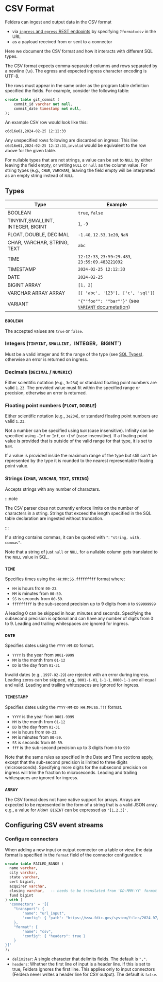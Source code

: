 # CSV Format

Feldera can ingest and output data in the CSV format
- via [`ingress` and `egress` REST endpoints](/tutorials/basics/part2) by specifying `?format=csv` in the URL
- as a payload received from or sent to a connector

Here we document the CSV format and how it interacts with different SQL types.

The CSV format expects comma-separated columns and rows
separated by a newline (`\n`). The egress and expected ingress character
encoding is UTF-8.

The rows must appear in the same order as the program table definition specified
the fields. For example, consider the following table:

```sql
create table git_commit (
    commit_id varchar not null,
    commit_date timestamp not null,
);
```

An example CSV row would look like this:

```csv
c6d16e61,2024-02-25 12:12:33
```

Any unspecified rows following are discarded on ingress: This line
`c6d16e61,2024-02-25 12:12:33,invalid` would be equivalent to the row above for
the given table.

For nullable types that are not strings, a value can be set to `NULL` by either
leaving the field empty, or writing `NULL` or `null` as the column value. For
string types (e.g., `CHAR`, `VARCHAR`), leaving the field empty will be
interpreted as an empty string instead of `NULL`.

## Types

| Type                                    | Example                                         |
|-----------------------------------------|-------------------------------------------------|
| BOOLEAN                                 | `true`, `false`                                 |
| TINYINT,SMALLINT, INTEGER, BIGINT       |  `1`, `-9`                                      |
| FLOAT, DOUBLE, DECIMAL                  | `-1.40`, `12.53`, `1e20`, `NaN`                 |
| CHAR, VARCHAR, STRING, TEXT             | `abc`                                           |
| TIME                                    | `12:12:33`, `23:59:29.483`, `23:59:09.483221092`|
| TIMESTAMP                               | `2024-02-25 12:12:33`                           |
| DATE                                    | `2024-02-25`                                    |
| BIGINT ARRAY                            | `[1, 2]`                                        |
| VARCHAR ARRAY ARRAY                     | `[[ 'abc', '123'], ['c', 'sql']]`               |
| VARIANT                                 | `"{""foo"": ""bar""}"` (see [`VARIANT` documetation](/sql/json))|

### `BOOLEAN`

The accepted values are `true` or `false`.

### Integers (`TINYINT`, `SMALLINT, `INTEGER`, `BIGINT`)

Must be a valid integer and fit the range of the type (see [SQL
Types](../sql/types.md)), otherwise an error is returned on ingress.

### Decimals (`DECIMAL` / `NUMERIC`)

Either scientific notation (e.g., `3e234`) or standard floating point numbers
are valid `1.23`. The provided value must fit within the specified range or
precision, otherwise an error is returned.

### Floating point numbers (`FLOAT`, `DOUBLE`)

Either scientific notation (e.g., `3e234`), or standard floating point numbers
are valid `1.23`.

Not a number can be specified using `NaN` (case insensitive). Infinity
can be specified using `-Inf` or `Inf`, or `+Inf` (case insensitive).
If a floating point value is provided that is outside of the valid range
for that type, it is set to `NaN`.

If a value is provided inside the maximum range of the type but still
can't be represented by the type it is rounded to the nearest representable
floating point value.

### Strings (`CHAR`, `VARCHAR`, `TEXT`, `STRING`)

Accepts strings with any number of characters.

:::note

The CSV parser does not currently enforce limits on the number
of characters in a string.  Strings that exceed the length
specified in the SQL table declaration are ingested
without truncation.

:::

If a string contains commas, it can be quoted with `"`: `"string, with, commas"`.

Note that a string of just `null` or `NULL` for a nullable column gets
translated to the `NULL` value in SQL.

### `TIME`

Specifies times using the `HH:MM:SS.fffffffff` format where:

- `HH` is hours from `00-23`.
- `MM` is minutes from `00-59`.
- `SS` is seconds from `00-59`.
- `fffffffff` is the sub-second precision up to 9 digits from `0` to `999999999`

A leading 0 can be skipped in hour, minutes and seconds. Specifying the
subsecond precision is optional and can have any number of digits from 0 to 9.
Leading and trailing whitespaces are ignored for ingress.

### `DATE`

Specifies dates using the `YYYY-MM-DD` format.

- `YYYY` is the year from `0001-9999`
- `MM` is the month from `01-12`
- `DD` is the day from `01-31`

Invalid dates (e.g., `1997-02-29`) are rejected with an error during ingress.
Leading zeros can be skipped, e.g., `0001-1-01`, `1-1-1`, `0000-1-1` are all
equal and valid. Leading and trailing whitespaces are ignored for ingress.

### `TIMESTAMP`

Specifies dates using the `YYYY-MM-DD HH:MM:SS.fff` format.

- `YYYY` is the year from `0001-9999`
- `MM` is the month from `01-12`
- `DD` is the day from `01-31`
- `HH` is hours from `00-23`.
- `MM` is minutes from `00-59`.
- `SS` is seconds from `00-59`.
- `fff` is the sub-second precision up to 3 digits from `0` to `999`

Note that the same rules as specified in the Date and Time sections apply,
except that the sub-second precision is limited to three digits (microseconds).
Specifying more digits for the subsecond precision on ingress will trim the
fraction to microseconds. Leading and trailing whitespaces are ignored
for ingress.

### `ARRAY`

The CSV format does not have native support for arrays. Arrays are expected to
be represented in the form of a string that is a valid JSON array. e.g., a value
for `ARRAY BIGINT` can be expressed as `'[1,2,3]'`.

## Configuring CSV event streams

### Configure connectors

When adding a new input or output connector on a table or view,
the data format is specified in the `format` field of the connector configuration:

```sql
create table FAILED_BANKS (
  name varchar,
  city varchar,
  state varchar,
  cert bigint,
  acquirer varchar,
  closing varchar,   -- needs to be translated from 'DD-MMM-YY' format
  fund bigint
) with (
  'connectors' = '[{
    "transport": {
        "name": "url_input",
        "config": { "path": "https://www.fdic.gov/system/files/2024-07/banklist.csv" }
    },
    "format": {
        "name": "csv",
        "config": { "headers": true }
    }
}]'
);
```

- `delimiter`: A single character that delimits fields. The default is `","`.
- `headers`: Whether the first line of input is a header line. If this is set to true, Feldera ignores the first line. This applies only to input connectors (Feldera never writes a header line for CSV output). The default is `false`.
